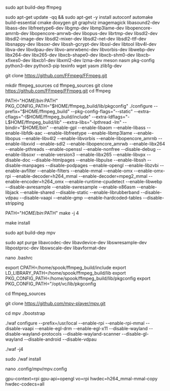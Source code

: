 sudo apt build-dep ffmpeg

sudo apt-get update -qq && sudo apt-get -y install
autoconf
automake
build-essential
cmake
doxygen
git
graphviz
imagemagick
libasound2-dev
libass-dev
libfreetype6-dev
libgmp-dev
libmp3lame-dev
libopencore-amrnb-dev
libopencore-amrwb-dev
libopus-dev
librtmp-dev
libsdl2-dev
libsdl2-image-dev
libsdl2-mixer-dev
libsdl2-net-dev
libsdl2-ttf-dev
libsnappy-dev
libsoxr-dev
libssh-gcrypt-dev
libssl-dev
libtool
libv4l-dev
libva-dev
libvdpau-dev
libvo-amrwbenc-dev
libvorbis-dev
libwebp-dev
libx264-dev
libx265-dev
libxcb-shape0-dev
libxcb-shm0-dev
libxcb-xfixes0-dev
libxcb1-dev
libxml2-dev
lzma-dev
meson
nasm
pkg-config
python3-dev
python3-pip
texinfo
wget
yasm
zlib1g-dev

git clone https://github.com/FFmpeg/FFmpeg.git

mkdir ffmpeg_sources
cd ffmpeg_sources
git clone https://github.com/FFmpeg/FFmpeg.git
cd ffmpeg

PATH="$HOME/bin:$PATH" PKG_CONFIG_PATH="$HOME/ffmpeg_build/lib/pkgconfig" ./configure
--prefix="$HOME/ffmpeg_build"
--pkg-config-flags="--static"
--extra-cflags="-I$HOME/ffmpeg_build/include"
--extra-ldflags="-L$HOME/ffmpeg_build/lib"
--extra-libs="-lpthread -lm"
--bindir="$HOME/bin"
--enable-gpl
--enable-libaom
--enable-libass
--enable-libfdk-aac
--enable-libfreetype
--enable-libmp3lame
--enable-libopus --enable-libv4l2
--enable-libvorbis --enable-libopencore_amrnb
--enable-libxvid --enable-sdl2 --enable-libopencore_amrwb
--enable-libx264 --enable-pthreads --enable-openssl
--enable-nonfree --disable-debug
--enable-libsoxr --enable-version3 --enable-libx265
--enable-libvpx --disable-doc --disable-htmlpages
--enable-libpulse --enable-libssh --disable-manpages --disable-podpages
--enable-opengl --enable-libzvbi --enable-avfilter --enable-filters
--enable-mmal --enable-omx --enable-omx-rpi --enable-decoder=h264_mmal --enable-decoder=mpeg2_mmal --enable-encoder=h264_omx
--enable-runtime-cpudetect --enable-libwebp --disable-avresample --enable-swresample
--enable-x86asm --enable-libjack --enable-shared --disable-static --enable-librubberband --disable-vdpau --disable-vaapi --enable-gmp --enable-hardcoded-tables --disable-stripping

PATH="$HOME/bin:$PATH" make -j 4

make install

sudo apt build-dep mpv

sudo apt purge libavcodec-dev libavdevice-dev libswresample-dev libpostproc-dev libswscale-dev libavformat-dev

nano .bashrc

export CPATH=/home/spook/ffmpeg_build/include
export LD_LIBRARY_PATH=/home/spook/ffmpeg_build/lib
export PKG_CONFIG_PATH=/home/spook/ffmpeg_build/lib/pkgconfig
export PKG_CONFIG_PATH="/opt/vc/lib/pkgconfig

cd ffmpeg_sources

git clone https://github.com/mpv-player/mpv.git

cd mpv ./bootstrap

./waf configure --prefix=/usr/local --enable-rpi --enable-rpi-mmal --disable-vaapi --enable-egl-drm --enable-egl-x11 --disable-wayland --disable-wayland-protocols --disable-wayland-scanner --disable-gl-wayland --disable-android --disable-vdpau

./waf -j4

sudo ./waf install

nano .config/mpv/mpv.config

gpu-context=rpi
gpu-api=opengl
vo=rpi
hwdec=h264_mmal-mmal-copy
hwdec-codecs=all
